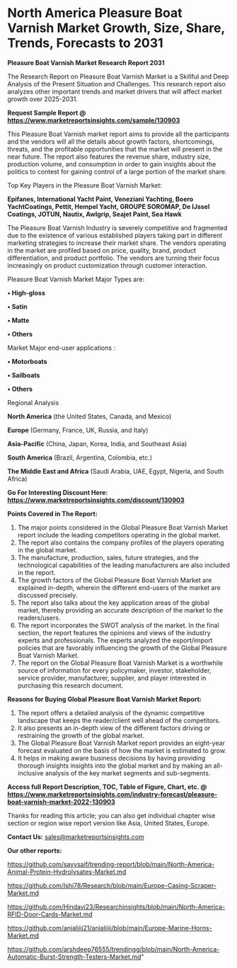 # North America Pleasure Boat Varnish Market Growth, Size, Share, Trends, Forecasts to 2031

<strong>Pleasure Boat Varnish Market Research Report 2031</strong>

The Research Report on Pleasure Boat Varnish Market is a Skillful and Deep Analysis of the Present Situation and Challenges. This research report also analyzes other important trends and market drivers that will affect market growth over 2025-2031.

<strong>Request Sample Report @ <a href=https://www.marketreportsinsights.com/sample/130903>https://www.marketreportsinsights.com/sample/130903</a></strong>

This Pleasure Boat Varnish market report aims to provide all the participants and the vendors will all the details about growth factors, shortcomings, threats, and the profitable opportunities that the market will present in the near future. The report also features the revenue share, industry size, production volume, and consumption in order to gain insights about the politics to contest for gaining control of a large portion of the market share.

Top Key Players in the Pleasure Boat Varnish Market:

<strong>Epifanes, International Yacht Paint, Veneziani Yachting, Boero YachtCoatings, Pettit, Hempel Yacht, GROUPE SOROMAP, De IJssel Coatings, JOTUN, Nautix, Awlgrip, Seajet Paint, Sea Hawk</strong>

The Pleasure Boat Varnish Industry is severely competitive and fragmented due to the existence of various established players taking part in different marketing strategies to increase their market share. The vendors operating in the market are profiled based on price, quality, brand, product differentiation, and product portfolio. The vendors are turning their focus increasingly on product customization through customer interaction.

Pleasure Boat Varnish Market Major Types are:

<strong>• High-gloss

• Satin

• Matte

• Others</strong>

Market Major end-user applications :

<strong>• Motorboats

• Sailboats

• Others</strong>

Regional Analysis

</u><strong><b>North America</b></strong> (the United States, Canada, and Mexico)

<strong><b>Europe </b></strong>(Germany, France, UK, Russia, and Italy)

<strong><b>Asia-Pacific</b></strong> (China, Japan, Korea, India, and Southeast Asia)

<strong><b>South America</b></strong> (Brazil, Argentina, Colombia, etc.)

<strong><b>The Middle East and Africa</b></strong> (Saudi Arabia, UAE, Egypt, Nigeria, and South Africa)

<strong>Go For Interesting Discount Here: <a href=https://www.marketreportsinsights.com/discount/130903>https://www.marketreportsinsights.com/discount/130903</a></strong>

<strong>Points Covered in The Report:</strong>
<ol>
  <li>The major points considered in the Global Pleasure Boat Varnish Market report include the leading competitors operating in the global market.</li>
  <li>The report also contains the company profiles of the players operating in the global market.</li>
  <li>The manufacture, production, sales, future strategies, and the technological capabilities of the leading manufacturers are also included in the report.</li>
  <li>The growth factors of the Global Pleasure Boat Varnish Market are explained in-depth, wherein the different end-users of the market are discussed precisely.</li>
  <li>The report also talks about the key application areas of the global market, thereby providing an accurate description of the market to the readers/users.</li>
  <li>The report incorporates the SWOT analysis of the market. In the final section, the report features the opinions and views of the industry experts and professionals. The experts analyzed the export/import policies that are favorably influencing the growth of the Global Pleasure Boat Varnish Market.</li>
  <li>The report on the Global Pleasure Boat Varnish Market is a worthwhile source of information for every policymaker, investor, stakeholder, service provider, manufacturer, supplier, and player interested in purchasing this research document.</li>
</ol>
<strong>Reasons for Buying Global Pleasure Boat Varnish Market Report:</strong>

<ol>
  <li>The report offers a detailed analysis of the dynamic competitive landscape that keeps the reader/client well ahead of the competitors.</li>
  <li>It also presents an in-depth view of the different factors driving or restraining the growth of the global market.</li>
  <li>The Global Pleasure Boat Varnish Market report provides an eight-year forecast evaluated on the basis of how the market is estimated to grow.</li>
  <li>It helps in making aware business decisions by having providing thorough insights insights into the global market and by making an all-inclusive analysis of the key market segments and sub-segments.</li>
</ol>
<strong>Access full Report Description, TOC, Table of Figure, Chart, etc. @ <a href=https://www.marketreportsinsights.com/industry-forecast/pleasure-boat-varnish-market-2022-130903>https://www.marketreportsinsights.com/industry-forecast/pleasure-boat-varnish-market-2022-130903</a></strong>


Thanks for reading this article; you can also get individual chapter wise section or region wise report version like Asia, United States, Europe.

<strong>Contact Us:</strong>
sales@marketreportsinsights.com

<strong>Our other reports:</strong>

<a href=https://github.com/sayysaif/trending-report/blob/main/North-America-Animal-Protein-Hydrolysates-Market.md>https://github.com/sayysaif/trending-report/blob/main/North-America-Animal-Protein-Hydrolysates-Market.md</a>

<a href=https://github.com/Ishi78/Research/blob/main/Europe-Casing-Scraper-Market.md>https://github.com/Ishi78/Research/blob/main/Europe-Casing-Scraper-Market.md</a>

<a href=https://github.com/Hindavi23/Researchinsights/blob/main/North-America-RFID-Door-Cards-Market.md>https://github.com/Hindavi23/Researchinsights/blob/main/North-America-RFID-Door-Cards-Market.md</a>

<a href=https://github.com/anjaliiii21/anjaliiii/blob/main/Europe-Marine-Horns-Market.md>https://github.com/anjaliiii21/anjaliiii/blob/main/Europe-Marine-Horns-Market.md</a>

<a href=https://github.com/arshdeep76555/trendingg/blob/main/North-America-Automatic-Burst-Strength-Testers-Market.md>https://github.com/arshdeep76555/trendingg/blob/main/North-America-Automatic-Burst-Strength-Testers-Market.md</a>"
